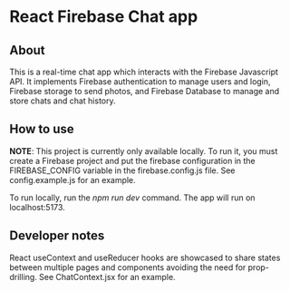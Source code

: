 # React Firebase Chat app

## About
This is a real-time chat app which interacts with the Firebase Javascript API. 
It implements Firebase authentication to manage users and login, Firebase storage to send photos, and Firebase Database to manage and store chats and chat history.

## How to use
**NOTE**: This project is currently only available locally. To run it, you must create a Firebase project and put the firebase configuration in the FIREBASE_CONFIG variable in the firebase.config.js file. 
See config.example.js for an example.

To run locally, run the *npm run dev* command. The app will run on localhost:5173.

## Developer notes
React useContext and useReducer hooks are showcased to share states between multiple pages and components avoiding the need for prop-drilling. See ChatContext.jsx for an example.

